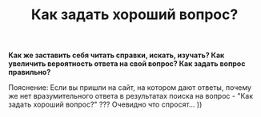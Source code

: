 ﻿---
title: "Как задать хороший вопрос?"
se.owner.user_id: 457894
se.owner.display_name: "A_Vaclav"
se.owner.link: "https://ru.meta.stackoverflow.com/users/457894/a-vaclav"
se.link: "https://ru.meta.stackoverflow.com/questions/11717/%d0%9a%d0%b0%d0%ba-%d0%b7%d0%b0%d0%b4%d0%b0%d1%82%d1%8c-%d1%85%d0%be%d1%80%d0%be%d1%88%d0%b8%d0%b9-%d0%b2%d0%be%d0%bf%d1%80%d0%be%d1%81"
se.question_id: 11717
se.post_type: question
---
<p><strong>Как же заставить себя читать справки, искать, изучать? Как увеличить вероятность ответа на свой вопрос? Как задать вопрос правильно?</strong></p>
<p>Пояснение: Если вы пришли на сайт, на котором дают ответы, почему же нет вразумительного ответа в результатах поиска на вопрос - &quot;Как задать хороший вопрос?&quot; ??? Очевидно что спросят... ))</p>
